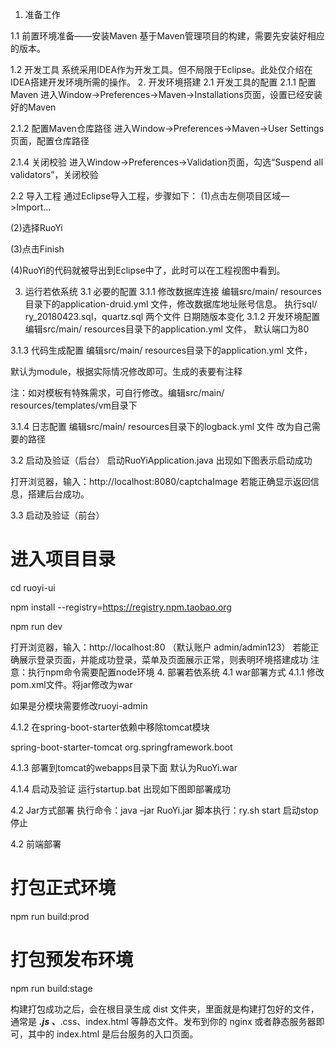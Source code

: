 1. 准备工作

1.1 前置环境准备——安装Maven
基于Maven管理项目的构建，需要先安装好相应的版本。

1.2 开发工具
系统采用IDEA作为开发工具。但不局限于Eclipse。此处仅介绍在IDEA搭建开发环境所需的操作。
2. 开发环境搭建
2.1 开发工具的配置
2.1.1 配置Maven
进入Window->Preferences->Maven->Installations页面，设置已经安装好的Maven

2.1.2 配置Maven仓库路径
进入Window->Preferences->Maven->User Settings页面，配置仓库路径

2.1.4 关闭校验
进入Window->Preferences->Validation页面，勾选“Suspend all validators”，关闭校验

2.2 导入工程
通过Eclipse导入工程，步骤如下：
(1)点击左侧项目区域—>Import...

(2)选择RuoYi 
  
(3)点击Finish

(4)RuoYi的代码就被导出到Eclipse中了，此时可以在工程视图中看到。

3. 运行若依系统
3.1 必要的配置
3.1.1 修改数据库连接
编辑src/main/ resources目录下的application-druid.yml 文件，修改数据库地址账号信息。
执行sql/ ry_20180423.sql，quartz.sql 两个文件 日期随版本变化
3.1.2 开发环境配置
编辑src/main/ resources目录下的application.yml 文件，
默认端口为80

3.1.3 代码生成配置
编辑src/main/ resources目录下的application.yml 文件，

默认为module，根据实际情况修改即可。生成的表要有注释

注：如对模板有特殊需求，可自行修改。编辑src/main/ resources/templates/vm目录下


3.1.4 日志配置
编辑src/main/ resources目录下的logback.yml 文件
<property name="log.path" value="/home/ruoyi/logs" />
改为自己需要的路径

3.2 启动及验证（后台）
启动RuoYiApplication.java 出现如下图表示启动成功

打开浏览器，输入：http://localhost:8080/captchaImage
若能正确显示返回信息，搭建后台成功。

3.3 启动及验证（前台）
# 进入项目目录
cd ruoyi-ui

npm install --registry=https://registry.npm.taobao.org

npm run dev

打开浏览器，输入：http://localhost:80 （默认账户 admin/admin123）
若能正确展示登录页面，并能成功登录，菜单及页面展示正常，则表明环境搭建成功
注意：执行npm命令需要配置node环境
4. 部署若依系统
4.1 war部署方式
4.1.1 修改pom.xml文件。将jar修改为war

如果是分模块需要修改ruoyi-admin 


4.1.2 在spring-boot-starter依赖中移除tomcat模块

<exclusions>
	<exclusion>
		<artifactId>spring-boot-starter-tomcat</artifactId>
		<groupId>org.springframework.boot</groupId>
	</exclusion>
</exclusions>

4.1.3 部署到tomcat的webapps目录下面
默认为RuoYi.war 

4.1.4 启动及验证
运行startup.bat 出现如下图即部署成功

4.2 Jar方式部署
执行命令：java –jar RuoYi.jar 
脚本执行：ry.sh start 启动stop 停止

4.2 前端部署
# 打包正式环境
npm run build:prod

# 打包预发布环境
npm run build:stage

构建打包成功之后，会在根目录生成 dist 文件夹，里面就是构建打包好的文件，通常是 ***.js 、***.css、index.html 等静态文件。发布到你的 nginx 或者静态服务器即可，其中的 index.html 是后台服务的入口页面。

